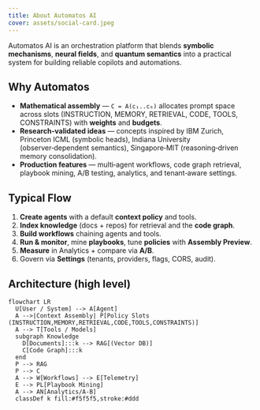 ```yaml
---
title: About Automatos AI
cover: assets/social-card.jpeg
---
```


Automatos AI is an orchestration platform that blends **symbolic mechanisms**, **neural fields**, and **quantum semantics** into a practical system for building reliable copilots and automations.

## Why Automatos
- **Mathematical assembly** — `C = A(c₁..c₆)` allocates prompt space across slots (INSTRUCTION, MEMORY, RETRIEVAL, CODE, TOOLS, CONSTRAINTS) with **weights** and **budgets**.
- **Research‑validated ideas** — concepts inspired by IBM Zurich, Princeton ICML (symbolic heads), Indiana University (observer‑dependent semantics), Singapore‑MIT (reasoning‑driven memory consolidation).
- **Production features** — multi‑agent workflows, code graph retrieval, playbook mining, A/B testing, analytics, and tenant‑aware settings.

## Typical Flow
1. **Create agents** with a default **context policy** and tools.  
2. **Index knowledge** (docs + repos) for retrieval and the **code graph**.  
3. **Build workflows** chaining agents and tools.  
4. **Run & monitor**, mine **playbooks**, tune **policies** with **Assembly Preview**.  
5. **Measure** in Analytics + compare via **A/B**.  
6. Govern via **Settings** (tenants, providers, flags, CORS, audit).

## Architecture (high level)
```mermaid
flowchart LR
  U[User / System] --> A[Agent]
  A -->|Context Assembly| P[Policy Slots
(INSTRUCTION,MEMORY,RETRIEVAL,CODE,TOOLS,CONSTRAINTS)]
  A --> T[Tools / Models]
  subgraph Knowledge
    D[Documents]:::k --> RAG[(Vector DB)]
    C[Code Graph]:::k
  end
  P --> RAG
  P --> C
  A --> W[Workflows] --> E[Telemetry]
  E --> PL[Playbook Mining]
  A --> AN[Analytics/A-B]
  classDef k fill:#f5f5f5,stroke:#ddd
```
